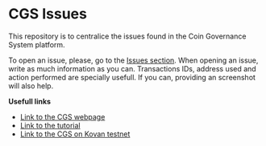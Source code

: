 # CGS Issues
This repository is to centralice the issues found in the Coin Governance System platform.

To open an issue, please, go to the [Issues section](https://github.com/CoinGovernanceSystem/cgs-issues/issues).
When opening an issue, write as much information as you can. Transactions IDs, address used and action performed are specially usefull. If you can, providing an screenshot will also help.

**Usefull links**
* [Link to the CGS webpage](https://cgs.vote/)
* [Link to the tutorial](https://medium.com/coin-governance-system/coin-governance-system-platform-tutorial-3578527f1d8d)
* [Link to the CGS on Kovan testnet](https://testnet.cgs.vote/)  
